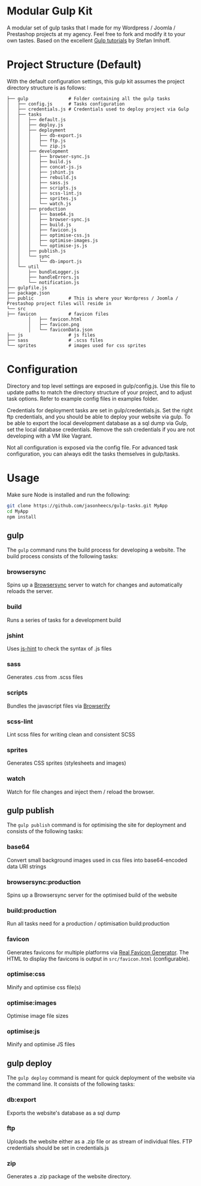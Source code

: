 # Modular Gulp Kit
A modular set of gulp tasks that I made for my Wordpress / Joomla / Prestashop projects at my agency. Feel free to fork and modify it to your own tastes. Based on the excellent [Gulp tutorials](http://stefanimhoff.de/2014/gulp-tutorial-1-intro-setup/) by Stefan Imhoff.

# Project Structure (Default)
With the default configuration settings, this gulp kit assumes the project directory structure is as follows:
```
├── gulp               # Folder containing all the gulp tasks
│   ├── config.js      # Tasks configuration
│   ├── credentials.js # Credentials used to deploy project via Gulp
│   ├── tasks
│   │   ├── default.js
│   │   ├── deploy.js
│   │   ├── deployment
│   │   │   ├── db-export.js
│   │   │   ├── ftp.js
│   │   │   └── zip.js
│   │   ├── development
│   │   │   ├── browser-sync.js
│   │   │   ├── build.js
│   │   │   ├── concat-js.js
│   │   │   ├── jshint.js
│   │   │   ├── rebuild.js
│   │   │   ├── sass.js
│   │   │   ├── scripts.js
│   │   │   ├── scss-lint.js
│   │   │   ├── sprites.js
│   │   │   └── watch.js
│   │   ├── production
│   │   │   ├── base64.js
│   │   │   ├── browser-sync.js
│   │   │   ├── build.js
│   │   │   ├── favicon.js
│   │   │   ├── optimise-css.js
│   │   │   ├── optimise-images.js
│   │   │   └── optimise-js.js
│   │   ├── publish.js
│   │   └── sync
│   │       └── db-import.js
│   └── util
│       ├── bundleLogger.js
│       ├── handleErrors.js
│       └── notification.js
├── gulpfile.js
├── package.json
├── public             # This is where your Wordpress / Joomla / Prestashop project files will reside in
└── src
├── favicon            # favicon files
        │   ├── favicon.html
        │   ├── favicon.png
        │   └── faviconData.json
├── js                 # js files
├── sass               # .scss files
└── sprites            # images used for css sprites
```

# Configuration
Directory and top level settings are exposed in gulp/config.js. Use this file to update paths to match the directory structure of your project, and to adjust task options. Refer to example config files in examples folder.

Credentials for deployment tasks are set in gulp/credentials.js. Set the right ftp credentials, and you should be able to deploy your website via gulp. To be able to export the local development database as a sql dump via Gulp, set the local database credentials. Remove the ssh credentials if you are not developing with a VM like Vagrant.

Not all configuration is exposed via the config file. For advanced task configuration, you can always edit the tasks themselves in gulp/tasks.

# Usage
Make sure Node is installed and run the following:
```bash
git clone https://github.com/jasonheecs/gulp-tasks.git MyApp
cd MyApp
npm install
```
## gulp
The `gulp` command runs the build process for developing a website. The build process consists of the following tasks:
### browsersync
Spins up a [Browsersync](https://www.browsersync.io/) server to watch for changes and automatically reloads the server.
### build
Runs a series of tasks for a development build
### jshint
Uses [js-hint](http://jshint.com/) to check the syntax of .js files
### sass
Generates .css from .scss files
### scripts
Bundles the javascript files via [Browserify](http://browserify.org/)
### scss-lint
Lint scss files for writing clean and consistent SCSS
### sprites
Generates CSS sprites (stylesheets and images)
### watch
Watch for file changes and inject them / reload the browser.

## gulp publish
The `gulp publish` command is for optimising the site for deployment and consists of the following tasks:
### base64
Convert small background images used in css files into base64-encoded data URI strings
### browsersync:production
Spins up a Browsersync server for the optimised build of the website
### build:production
Run all tasks need for a production / optimisation build:production
### favicon
Generates favicons for multiple platforms via [Real Favicon Generator](http://realfavicongenerator.net/). The HTML to display the favicons is output in `src/favicon.html` (configurable). 
### optimise:css
Minify and optimise css file(s)
### optimise:images
Optimise image file sizes
### optimise:js
Minify and optimise JS files

## gulp deploy
The `gulp deploy` command is meant for quick deployment of the website via the command line. It consists of the following tasks:
### db:export
Exports the website's database as a sql dump
### ftp
Uploads the website either as a .zip file or as stream of individual files. FTP credentials should be set in credentials.js
### zip
Generates a .zip package of the website directory.